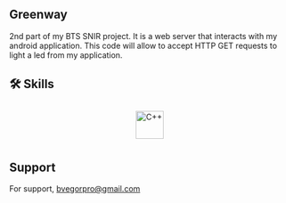 ## Greenway
2nd part of my BTS SNIR project. It is a web server that interacts with my android application. This code will allow to accept HTTP GET requests to light a led from my application.

## 🛠 Skills 
<div align="center">  
<a href="https://www.cplusplus.com/" target="_blank"><img style="margin: 10px" src="https://profilinator.rishav.dev/skills-assets/cplusplus-original.svg" alt="C++" height="50" /></a>  
</div>

## Support
For support, bvegorpro@gmail.com
